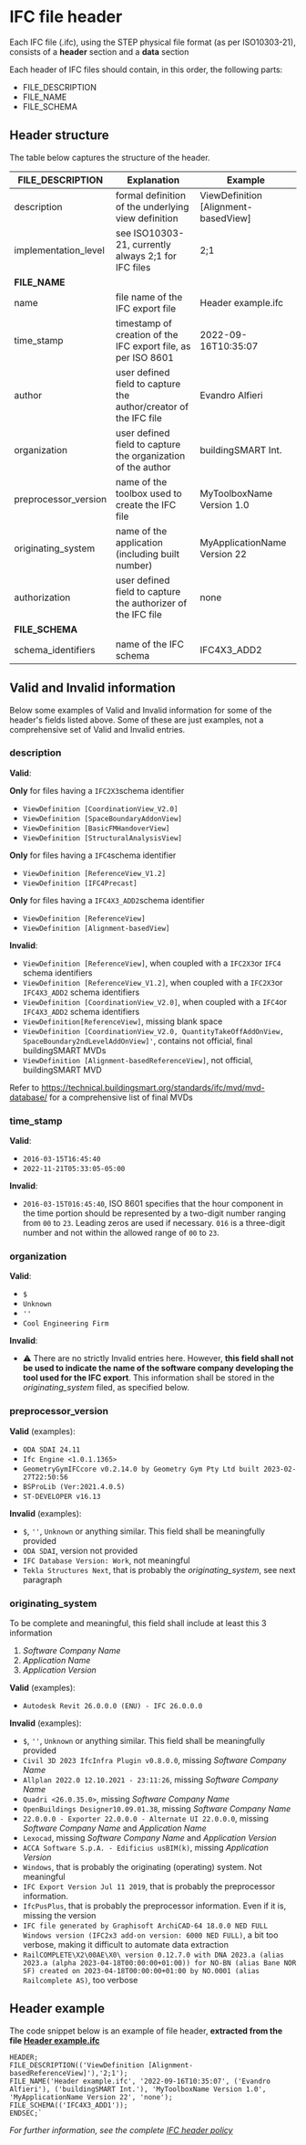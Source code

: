 # IFC file header

Each IFC file (.ifc), using the STEP physical file format (as per ISO10303-21), consists of a **header** section and a **data** section

Each header of IFC files should contain, in this order, the following parts:
- FILE_DESCRIPTION
- FILE_NAME
- FILE_SCHEMA

## Header structure
The table below captures the structure of the header.

| **FILE_DESCRIPTION** | **Explanation**                                                  | **Example**                                   |
|----------------------|------------------------------------------------------------------|-----------------------------------------------|
| description          | formal definition of the underlying view definition              | ViewDefinition [Alignment-basedView]          |
| implementation_level | see ISO10303-21, currently always 2;1 for IFC files              | 2;1                                           |
| **FILE_NAME**        |                                                                  |                                               |
| name                 | file name of the IFC export file                                 | Header example.ifc                            |
| time_stamp           | timestamp of creation of the IFC export file, as per ISO 8601    | 2022-09-16T10:35:07                           |
| author               | user defined field to capture the author/creator of the IFC file | Evandro Alfieri                               |
| organization         | user defined field to capture the organization of the author     | buildingSMART Int.                            |
| preprocessor_version | name of the toolbox used to create the IFC file                  | MyToolboxName Version 1.0                     |
| originating_system   | name of the application (including built number)                 | MyApplicationName Version 22                  |
| authorization        | user defined field to capture the authorizer of the IFC file     | none                                          |
| **FILE_SCHEMA**      |                                                                  |                                               |
| schema_identifiers   | name of the IFC schema                                           | IFC4X3_ADD2                                   |

## Valid and Invalid information
Below some examples of Valid and Invalid information for some of the header's fields listed above. Some of these are just examples, not a comprehensive set of Valid and Invalid entries.

### description

**Valid**:

**Only** for files having a `IFC2X3`schema identifier
- `ViewDefinition [CoordinationView_V2.0]`
- `ViewDefinition [SpaceBoundaryAddonView]`
- `ViewDefinition [BasicFMHandoverView]`
- `ViewDefinition [StructuralAnalysisView]`

**Only** for files having a `IFC4`schema identifier
- `ViewDefinition [ReferenceView_V1.2]`
- `ViewDefinition [IFC4Precast]`

**Only** for files having a `IFC4X3_ADD2`schema identifier
- `ViewDefinition [ReferenceView]`
- `ViewDefinition [Alignment-basedView]`

**Invalid**:
- `ViewDefinition [ReferenceView]`, when coupled with a `IFC2X3`or `IFC4` schema identifiers
- `ViewDefinition [ReferenceView_V1.2]`, when coupled with a `IFC2X3`or `IFC4X3_ADD2` schema identifiers
- `ViewDefinition [CoordinationView_V2.0]`, when coupled with a `IFC4`or `IFC4X3_ADD2` schema identifiers
- `ViewDefinition[ReferenceView]`, missing blank space
- `ViewDefinition [CoordinationView_V2.0, QuantityTakeOffAddOnView, SpaceBoundary2ndLevelAddOnView]'`, contains not official, final buildingSMART MVDs
-  `ViewDefinition [Alignment-basedReferenceView]`, not official, buildingSMART MVD

Refer to https://technical.buildingsmart.org/standards/ifc/mvd/mvd-database/ for a comprehensive list of final MVDs



### time_stamp

**Valid**:
- `2016-03-15T16:45:40`
- `2022-11-21T05:33:05-05:00`

**Invalid**:
- `2016-03-15T016:45:40`, ISO 8601 specifies that the hour component in the time portion should be represented by a two-digit number ranging from `00` to `23`. Leading zeros are used if necessary. `016` is a three-digit number and not within the allowed range of `00` to `23`.


### organization

**Valid**:
- `$`
- `Unknown`
- `''`
- `Cool Engineering Firm`

**Invalid**:
- :warning: There are no strictly Invalid entries here. However, **this field shall not be used to indicate the name of the software company developing the tool used for the IFC export**. This information shall be stored in the _originating_system_ filed, as specified below. 

### preprocessor_version

**Valid** (examples):
- `ODA SDAI 24.11`
- `Ifc Engine <1.0.1.1365>`
- `GeometryGymIFCcore v0.2.14.0 by Geometry Gym Pty Ltd built 2023-02-27T22:50:56`
- `BSProLib (Ver:2021.4.0.5)`
- `ST-DEVELOPER v16.13`

**Invalid** (examples):
- `$`, `''`, `Unknown` or anything similar. This field shall be meaningfully provided
- `ODA SDAI`, version not provided
- `IFC Database Version: Work`, not meaningful
- `Tekla Structures Next`, that is probably the _originating_system_, see next paragraph

### originating_system
To be complete and meaningful, this field shall include at least this 3 information
1. _Software Company Name_
2. _Application Name_
3. _Application Version_


**Valid** (examples):
- `Autodesk Revit 26.0.0.0 (ENU) - IFC 26.0.0.0`

**Invalid** (examples):
- `$`, `''`, `Unknown` or anything similar. This field shall be meaningfully provided
- `Civil 3D 2023 IfcInfra Plugin v0.8.0.0`, missing _Software Company Name_
- `Allplan 2022.0 12.10.2021 - 23:11:26`, missing _Software Company Name_
- `Quadri <26.0.35.0>`, missing _Software Company Name_
- `OpenBuildings Designer10.09.01.38`, missing _Software Company Name_
- `22.0.0.0 - Exporter 22.0.0.0 - Alternate UI 22.0.0.0`, missing _Software Company Name_ and _Application Name_
- `Lexocad`, missing _Software Company Name_ and _Application Version_
- `ACCA Software S.p.A. - Edificius usBIM(k)`, missing _Application Version_
- `Windows`, that is probably the originating (operating) system. Not meaningful
- `IFC Export Version Jul 11 2019`, that is probably the preprocessor information.
- `IfcPusPlus`, that is probably the preprocessor information. Even if it is, missing the version
- `IFC file generated by Graphisoft ArchiCAD-64 18.0.0 NED FULL Windows version (IFC2x3 add-on version: 6000 NED FULL)`, a bit too verbose, making it difficult to automate data extraction
- `RailCOMPLETE\X2\00AE\X0\ version 0.12.7.0 with DNA 2023.a (alias 2023.a (alpha 2023-04-18T00:00:00+01:00)) for NO-BN (alias Bane NOR SF) created on 2023-04-18T00:00:00+01:00 by NO.0001 (alias Railcomplete AS)`, too verbose


## Header example
The code snippet below is an example of file header, **extracted from the file [Header example.ifc](./Header%20example.ifc)**

```
HEADER;
FILE_DESCRIPTION(('ViewDefinition [Alignment-basedReferenceView]'),'2;1');
FILE_NAME('Header example.ifc', '2022-09-16T10:35:07', ('Evandro Alfieri'), ('buildingSMART Int.'), 'MyToolboxName Version 1.0', 'MyApplicationName Version 22', 'none');
FILE_SCHEMA(('IFC4X3_ADD1'));
ENDSEC;`
```


*For further information, see the complete [IFC header policy](https://standards.buildingsmart.org/documents/Implementation/ImplementationGuide_IFCHeaderData_Version_1.0.2.pdf)*